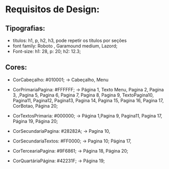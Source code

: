 # Requisitos de Design:

## Tipografias: 

- titulos: h1, p, h2, h3, pode repetir os titulos por seções
- font family: Roboto , Garamound medium, Lazord;
- Font-size: h1: 28, p: 20;  h2: 12.3;

## Cores: 

- CorCabeçalho: #010001; -> Cabeçalho, Menu 

- CorPrimariaPagina: #FFFFFF; -> Página 1, Texto Menu, Pagina 2, Pagina 3, ,Pagina 5, 
Pagina 6, Pagina 7, Pagina 8, Pagina 9, TextoPagina10, Pagina11, Pagina12, Pagina13, Pagina 14, Pagina 15, Pagina 16, Pagina 17, CorBotao, Página 20;
 
- CorTextosPrimaria: #000000; -> Página 1,Pagina 9, Pagina11, Pagina 17, Página 19, Página 20;

- CorSecundariaPagina: #28282A; -> Pagina 10,

- CorSecundariaTextos: #FF0000; -> Pagina 10; Página 17,

- CorTerceariaPagina: #9F6861; -> Página 18, Página 20;

- CorQuartáriaPágina: #42231F; -> Página 19; 



